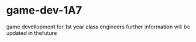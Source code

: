# game-dev-1A7
game devellopment for 1st year class engineers further information will be updated in thefuture
